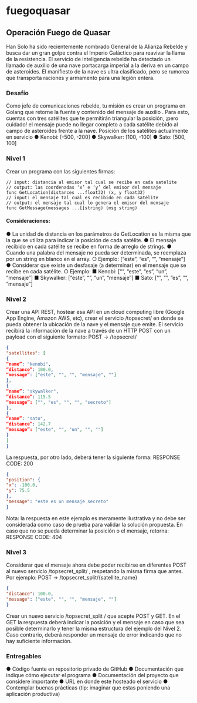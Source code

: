 # fuegoquasar

## Operación Fuego de Quasar

Han Solo ha sido recientemente nombrado General de la Alianza
Rebelde y busca dar un gran golpe contra el Imperio Galáctico para
reavivar la llama de la resistencia.
El servicio de inteligencia rebelde ha detectado un llamado de auxilio de
una nave portacarga imperial a la deriva en un campo de asteroides. El
manifiesto de la nave es ultra clasificado, pero se rumorea que
transporta raciones y armamento para una legión entera.

### Desafío

Como jefe de comunicaciones rebelde, tu misión es crear un programa en Golang que retorne
la fuente y contenido del mensaje de auxilio . Para esto, cuentas con tres satélites que te
permitirán triangular la posición, ¡pero cuidado! el mensaje puede no llegar completo a cada
satélite debido al campo de asteroides frente a la nave.
Posición de los satélites actualmente en servicio
● Kenobi: [-500, -200]
● Skywalker: [100, -100]
● Sato: [500, 100]

### Nivel 1

Crear un programa con las siguientes firmas:
```golang
// input: distancia al emisor tal cual se recibe en cada satélite
// output: las coordenadas ‘x’ e ‘y’ del emisor del mensaje
func GetLocation(distances ...float32) (x, y float32)
// input: el mensaje tal cual es recibido en cada satélite
// output: el mensaje tal cual lo genera el emisor del mensaje
func GetMessage(messages ...[]string) (msg string)
```
#### Consideraciones:

● La unidad de distancia en los parámetros de GetLocation es la misma que la que se
utiliza para indicar la posición de cada satélite.
● El mensaje recibido en cada satélite se recibe en forma de arreglo de strings.
● Cuando una palabra del mensaje no pueda ser determinada, se reemplaza por un string
en blanco en el array.
○ Ejemplo: [“este”, “es”, “”, “mensaje”]
● Considerar que existe un desfasaje (a determinar) en el mensaje que se recibe en cada
satélite.
○ Ejemplo:
■ Kenobi: [“”, “este”, “es”, “un”, “mensaje”]
■ Skywalker: [“este”, “”, “un”, “mensaje”]
■ Sato: [“”, ””, ”es”, ””, ”mensaje”]

### Nivel 2

Crear una API REST, hostear esa API en un cloud computing libre (Google App Engine,
Amazon AWS, etc), crear el servicio /topsecret/ en donde se pueda obtener la ubicación de
la nave y el mensaje que emite.
El servicio recibirá la información de la nave a través de un HTTP POST con un payload con el
siguiente formato:
POST → /topsecret/
```json
{
"satellites": [
{
“name”: "kenobi",
“distance”: 100.0,
“message”: ["este", "", "", "mensaje", ""]
},
{
“name”: "skywalker",
“distance”: 115.5
“message”: ["", "es", "", "", "secreto"]
},
{
“name”: "sato",
“distance”: 142.7
“message”: ["este", "", "un", "", ""]
}
]
}
```
La respuesta, por otro lado, deberá tener la siguiente forma:
RESPONSE CODE: 200
```json
{
"position": {
"x": -100.0,
"y": 75.5
},
"message": "este es un mensaje secreto"
}
```
Nota: la respuesta en este ejemplo es meramente ilustrativa y no debe ser considerada como
caso de prueba para validar la solución propuesta.
En caso que no se pueda determinar la posición o el mensaje, retorna:
RESPONSE CODE: 404

### Nivel 3
Considerar que el mensaje ahora debe poder recibirse en diferentes POST al nuevo servicio
/topsecret_split/ , respetando la misma firma que antes. Por ejemplo:
POST → /topsecret_split/{satellite_name}
```json
{
"distance": 100.0,
"message": ["este", "", "", "mensaje", ""]
}
```
Crear un nuevo servicio /topsecret_split / que acepte POST y GET. En el GET la
respuesta deberá indicar la posición y el mensaje en caso que sea posible determinarlo y tener
la misma estructura del ejemplo del Nivel 2. Caso contrario, deberá responder un mensaje de
error indicando que no hay suficiente información.

### Entregables
● Código fuente en repositorio privado de GitHub
● Documentación que indique cómo ejecutar el programa
● Documentación del proyecto que considere importante
● URL en donde este hosteado el servicio
● Contemplar buenas prácticas (tip: imaginar que estas poniendo una aplicación
productiva)
